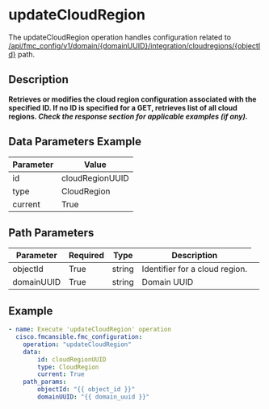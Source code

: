 # updateCloudRegion

The updateCloudRegion operation handles configuration related to [/api/fmc_config/v1/domain/{domainUUID}/integration/cloudregions/{objectId}](/paths//api/fmc_config/v1/domain/{domain_uuid}/integration/cloudregions/{object_id}.md) path.&nbsp;
## Description
**Retrieves or modifies the cloud region configuration associated with the specified ID. If no ID is specified for a GET, retrieves list of all cloud regions. _Check the response section for applicable examples (if any)._**

## Data Parameters Example
| Parameter | Value |
| --------- | -------- |
| id | cloudRegionUUID |
| type | CloudRegion |
| current | True |

## Path Parameters
| Parameter | Required | Type | Description |
| --------- | -------- | ---- | ----------- |
| objectId | True | string <td colspan=3> Identifier for a cloud region. |
| domainUUID | True | string <td colspan=3> Domain UUID |

## Example
```yaml
- name: Execute 'updateCloudRegion' operation
  cisco.fmcansible.fmc_configuration:
    operation: "updateCloudRegion"
    data:
        id: cloudRegionUUID
        type: CloudRegion
        current: True
    path_params:
        objectId: "{{ object_id }}"
        domainUUID: "{{ domain_uuid }}"

```